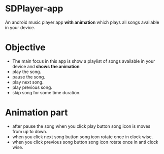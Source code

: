 # SDPlayer-app


An android music player app **with animation** which plays all songs available in your device.



# Objective 

+ The main focus in this app is show a playlist of songs available in your device and **shows the animation**
+ play the song.
+ pause the song.
+ play next song.
+ play previous song.
+ skip song for some time duration.


# Animation part
+ after pause the song when you click play button song icon is moves from up to down.
+ when you click next song button song icon rotate once in clock wise.
+ when you click previous song button song icon rotate once in anti clock wise.
